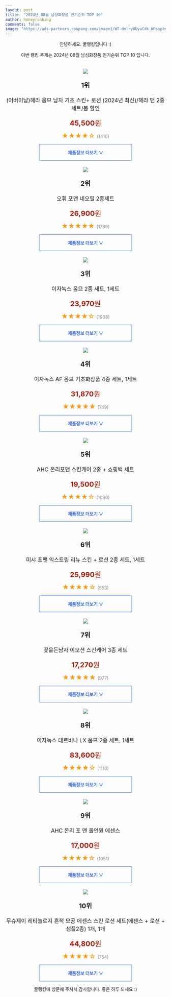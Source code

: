 ```yaml
---
layout: post
title:  "2024년 08월 남성화장품 인기순위 TOP 10"
author: honeyranking
comments: false
image: "https://ads-partners.coupang.com/image1/WT-dmlryUUyuCdk_WRsxpbnnS8FDNGk1w3kGpZOum4YNTOAIQkIydFUmDnruiwLm38-_WeOlmgFWdSfUGPHZarg3k1-Z2MbbVpWx2uGlmELAEQDgOYW9hcNSE0rXPtGu2W1NcjrhAqJueHCsGEH-TmgcYJTXPCrhzoWe1I56AUSQS9BciffZBbUX9_z0uGM4XuM3277MU4_oFxgOCpfYHFWlGmSFzMEBj_OrKIpNMmGBHJghkXJt8rAnKdsGFQbyo_NeEbUTkj4sEu-ttc6imRML08X34QMAZqNT411IO1ek1LW3XJdM2g2MlA=="
---
```

<p style="text-align: center;">안녕하세요. 꿀랭킹입니다 :)</p>
<p style="text-align: center;">이번 랭킹 주제는 2024년 08월 남성화장품 인기순위 TOP 10 입니다.</p><center><img src="https://ads-partners.coupang.com/image1/WT-dmlryUUyuCdk_WRsxpbnnS8FDNGk1w3kGpZOum4YNTOAIQkIydFUmDnruiwLm38-_WeOlmgFWdSfUGPHZarg3k1-Z2MbbVpWx2uGlmELAEQDgOYW9hcNSE0rXPtGu2W1NcjrhAqJueHCsGEH-TmgcYJTXPCrhzoWe1I56AUSQS9BciffZBbUX9_z0uGM4XuM3277MU4_oFxgOCpfYHFWlGmSFzMEBj_OrKIpNMmGBHJghkXJt8rAnKdsGFQbyo_NeEbUTkj4sEu-ttc6imRML08X34QMAZqNT411IO1ek1LW3XJdM2g2MlA==" style="margin-top:20px" /></center><p style="text-align: center; font-size: 20px"><b>1위</b></p><p style="text-align: center; font-size: 17px">(어버이날)헤라 옴므 남자 기초 스킨+ 로션 (2024년 최신)/헤라 맨 2종세트/봄 할인</p><p style="text-align: center;"><span style="color: #b61800; font-size: 22px;"><b>45,500</b>원</span></p><p style="text-align: center;"><span style="color: #ff9600; font-size: 20px;">★★★★☆ </span><span style="color: #878787;">(1410)</span></p><center><a href="https://link.coupang.com/re/AFFSDP?lptag=AF3899140&subid=honeyrank&pageKey=7415691384&itemId=19224507810&vendorItemId=90066681572&traceid=V0-153-c5a5761273ed3bbe&requestid=20240816130000610104107254&token=31850C%7CMIXED"><div style="font-size: 14px; display: inline-block; padding: 15px 90px; color: #346aff; border-radius: 2px; border: 1px solid #346aff; cursor: pointer;"><b>제품정보 더보기 &or;</b></div></a></center><center><img src="https://ads-partners.coupang.com/image1/KZz0sOwJfzPoO656KfUtdD0odvQ-fQHvUXI_DdTTpprugzetyt3mXQ1WM8bik4DU-U_RLSx1q-2vHKfTJbUtFIQsnH5euK9B54wRhH55ILpM4kwozIt204ZtSkUdDbam40KH0HsBHHG_Tp3U8LsEqmUNud_isQfmWRRvClXulIF_23m7enxN7RVbLJweOuNLFm9xdxTtSejqIlrHBz-ZeJajJtEIymsYsw_JdYPfeWKDoAmfRSQHxgcpThvfABxVAG-IixHpncYCtflDgiyYaXwVwKuae3kM35tIT2O25fzHF8-sXW-aU_Yh6g==" style="margin-top:20px" /></center><p style="text-align: center; font-size: 20px"><b>2위</b></p><p style="text-align: center; font-size: 17px">오휘 포맨 네오필 2종세트</p><p style="text-align: center;"><span style="color: #b61800; font-size: 22px;"><b>26,900</b>원</span></p><p style="text-align: center;"><span style="color: #ff9600; font-size: 20px;">★★★★★ </span><span style="color: #878787;">(1789)</span></p><center><a href="https://link.coupang.com/re/AFFSDP?lptag=AF3899140&subid=honeyrank&pageKey=7440372748&itemId=19346083327&vendorItemId=73245798207&traceid=V0-153-63d781973a3d4360&requestid=20240816130000610104107254&token=31850C%7CMIXED"><div style="font-size: 14px; display: inline-block; padding: 15px 90px; color: #346aff; border-radius: 2px; border: 1px solid #346aff; cursor: pointer;"><b>제품정보 더보기 &or;</b></div></a></center><center><img src="https://ads-partners.coupang.com/image1/LZX-d4NzYTJGWyhYLV_hsygNEKNg_aLuMPwsCe2dXdWUgkQZiIMxTqaHTy-VpFeLC1nQ-lGjBPJUxWRtZ4OK0-EH3X8KzU3u2i8UXndaMjEPt1OX6uQzP18_5tPm3CtJOMzpM_Rft3_xtMq9Y1RgIJ9beBu3yNtqdIM5rQBlP58JlE9BhP8m2J8uPK-rmTiQMKmXGqM2q7V9fZj6EaAva_IoYnw8_dOJHI39vGnSqkV2lxIJSdlY9Od6d6s1BXBEGCokk8ThD3SukDU75uJ1mUqkeuNnXZp6KV8FwnCRIQ8=" style="margin-top:20px" /></center><p style="text-align: center; font-size: 20px"><b>3위</b></p><p style="text-align: center; font-size: 17px">이자녹스 옴므 2종 세트, 1세트</p><p style="text-align: center;"><span style="color: #b61800; font-size: 22px;"><b>23,970</b>원</span></p><p style="text-align: center;"><span style="color: #ff9600; font-size: 20px;">★★★★☆ </span><span style="color: #878787;">(1908)</span></p><center><a href="https://link.coupang.com/re/AFFSDP?lptag=AF3899140&subid=honeyrank&pageKey=550065&itemId=1928553&vendorItemId=3001687047&traceid=V0-153-56e755fe6397172f&clickBeacon=026f3d30-5b84-11ef-8b7b-1a68769a9e10%7E3&requestid=20240816130000610104107254&token=31850C%7CMIXED"><div style="font-size: 14px; display: inline-block; padding: 15px 90px; color: #346aff; border-radius: 2px; border: 1px solid #346aff; cursor: pointer;"><b>제품정보 더보기 &or;</b></div></a></center><center><img src="https://ads-partners.coupang.com/image1/STJ29_DH7KXAOSZWSexWg-utZ1fH-d_s718iapUzZGsWOaqPF3n5Lr3mPvsVMVYDyXJMzg7tgKns1WIXiZAgMnKSYWf52tV4HJOrUbJAG1L-ZU73CF6gqsKQyEobYWDqUPCpWcQwQmNlViV31rXw21jg32qVOZ1TNP8eaXpagTf54Lpb-bnKLJhExwv5qGm3bGKWTa9U-R6LXGTThXZKWQ0fBscmti-e6NAqSEh9kFGjWeuRptaNGSuyoRj01anbOyQ52DeEaEFAeTTd7SEvlTNGdbx8NWc=" style="margin-top:20px" /></center><p style="text-align: center; font-size: 20px"><b>4위</b></p><p style="text-align: center; font-size: 17px">이자녹스 AF 옴므 기초화장품 4종 세트, 1세트</p><p style="text-align: center;"><span style="color: #b61800; font-size: 22px;"><b>31,870</b>원</span></p><p style="text-align: center;"><span style="color: #ff9600; font-size: 20px;">★★★★★ </span><span style="color: #878787;">(749)</span></p><center><a href="https://link.coupang.com/re/AFFSDP?lptag=AF3899140&subid=honeyrank&pageKey=7830542378&itemId=21295856149&vendorItemId=88355626076&traceid=V0-153-1225ac8943831779&clickBeacon=026f3d30-5b84-11ef-9947-b4367747fb51%7E3&requestid=20240816130000610104107254&token=31850C%7CMIXED"><div style="font-size: 14px; display: inline-block; padding: 15px 90px; color: #346aff; border-radius: 2px; border: 1px solid #346aff; cursor: pointer;"><b>제품정보 더보기 &or;</b></div></a></center><center><img src="https://ads-partners.coupang.com/image1/zZWZXuMUdUMh93v8zbj383_fEDvdcaSAUKqPQoVx2e7a8twHFXhfc24TevmyH3F17jDb3vct_TOy7lyqFKDdX-nCkU87uEhwR1Bajsc9D7KcUz30oauenmLgUgU591Vj-n3ot0IId4YXelbG2L0Lvw86cz1dBtruI4D85n1JIIfkX7JCR_ehWVOhIwkAzF2NIj2bP3qhSEEfDzCnUHip00F42euw_PNxY93qm0LQD5hafmwDfkJMLhtLBnSfTGq0oJBpsKl3br2omIMJbFAiKUxdKJIRMnT0HzQ=" style="margin-top:20px" /></center><p style="text-align: center; font-size: 20px"><b>5위</b></p><p style="text-align: center; font-size: 17px">AHC 온리포맨 스킨케어 2종 + 쇼핑백 세트</p><p style="text-align: center;"><span style="color: #b61800; font-size: 22px;"><b>19,500</b>원</span></p><p style="text-align: center;"><span style="color: #ff9600; font-size: 20px;">★★★★☆ </span><span style="color: #878787;">(1030)</span></p><center><a href="https://link.coupang.com/re/AFFSDP?lptag=AF3899140&subid=honeyrank&pageKey=7057960959&itemId=17490824999&vendorItemId=3116842773&traceid=V0-153-fe1d37f7c7da59bd&requestid=20240816130000610104107254&token=31850C%7CMIXED"><div style="font-size: 14px; display: inline-block; padding: 15px 90px; color: #346aff; border-radius: 2px; border: 1px solid #346aff; cursor: pointer;"><b>제품정보 더보기 &or;</b></div></a></center><center><img src="https://ads-partners.coupang.com/image1/36ge5d1zqZySTyzf3_2DeoVCp8atdaIz0G3blXmgix5ZwhZ1Rbrh6U5ZMQ02lp0IkCn0PPNLIZu0giym_8kdam27T37ru2q8q0VmE0nXnmuGGjhUsKY0b-0Z70B1VqFZDV0swrJd6BJBtEte9JfajsFLjmeWowzxi7s6V-_Aj9fQuLrruLMnXQ1ceVBuaE88GOPOeN9_xrVIo2brOcn5ZKcZhPL__iPLWfQFntxFQToF5thr7Bt7q5Hy1sFwkgh9j9taNVJtxxwKOfNgqzKq33-fYxGN56MvuwZDry0cp04=" style="margin-top:20px" /></center><p style="text-align: center; font-size: 20px"><b>6위</b></p><p style="text-align: center; font-size: 17px">미샤 포맨 익스트림 리뉴 스킨 + 로션 2종 세트, 1세트</p><p style="text-align: center;"><span style="color: #b61800; font-size: 22px;"><b>25,990</b>원</span></p><p style="text-align: center;"><span style="color: #ff9600; font-size: 20px;">★★★★☆ </span><span style="color: #878787;">(553)</span></p><center><a href="https://link.coupang.com/re/AFFSDP?lptag=AF3899140&subid=honeyrank&pageKey=7149481395&itemId=17971546457&vendorItemId=70858734888&traceid=V0-153-13a3638bd0195f0a&clickBeacon=026f3d30-5b84-11ef-822f-5749c9603139%7E3&requestid=20240816130000610104107254&token=31850C%7CMIXED"><div style="font-size: 14px; display: inline-block; padding: 15px 90px; color: #346aff; border-radius: 2px; border: 1px solid #346aff; cursor: pointer;"><b>제품정보 더보기 &or;</b></div></a></center><center><img src="https://ads-partners.coupang.com/image1/CG2PeqIP9xXcMA2rCJUjmKPU-ecqTG3VJRcEIIayQI2cytJbuM-jODtLjEPkFY9Hfv7GgBfd4KUo3mFs0O1vXW9CkubLj9HdNblecvSwCilooFfKrBYu3TqSivmcExP6JfKYbbnm7SQ5qxvfOhALd25zwU2H2EiaNmsz3t-CeLqPFjVqZZonrRNqhZ2wK3swVUUaZJNxsXlDBYXCnrYTmjFCcReOF1D1pwqIpOzkqxHXYQjVwS5JHxqFSLT0cxIpjAZ8_dB-iSduVEaekxBpYeJNmU_G15ZbNeWLsTtCMxYk2SRQRikyWhI=" style="margin-top:20px" /></center><p style="text-align: center; font-size: 20px"><b>7위</b></p><p style="text-align: center; font-size: 17px">꽃을든남자 이모션 스킨케어 3종 세트</p><p style="text-align: center;"><span style="color: #b61800; font-size: 22px;"><b>17,270</b>원</span></p><p style="text-align: center;"><span style="color: #ff9600; font-size: 20px;">★★★★★ </span><span style="color: #878787;">(977)</span></p><center><a href="https://link.coupang.com/re/AFFSDP?lptag=AF3899140&subid=honeyrank&pageKey=5925134396&itemId=10512585970&vendorItemId=87441387890&traceid=V0-153-9934446b50238c5c&requestid=20240816130000610104107254&token=31850C%7CMIXED"><div style="font-size: 14px; display: inline-block; padding: 15px 90px; color: #346aff; border-radius: 2px; border: 1px solid #346aff; cursor: pointer;"><b>제품정보 더보기 &or;</b></div></a></center><center><img src="https://ads-partners.coupang.com/image1/OAVEwqH3Zl23Ayj6OKUbK4cUyQohq-ulsYfM_xvCoTNqK8WUwFOKTyhE5lyGFMw2nBf0QXqXMz9JmoEQo_ch_CmxwnHTzW4AHI9F3HEKTXNTfac1kjVmiw7-6Od2N02whHxLdyTbX87OL2-FTX2SQsv_GDiHAn2_qCS9b5mBzOa9PP1ihwyFnRMtywGcdHL3OIrT8-dtBnO0egboZKvbFhdCjyN-bSDSOYICZoQb5Af4XCrLaonCSbg2TylCdOMhhkkPL0swri0WK4GiZk9iY8ZEy5p5rE5qn7d_9m-eQg==" style="margin-top:20px" /></center><p style="text-align: center; font-size: 20px"><b>8위</b></p><p style="text-align: center; font-size: 17px">이자녹스 테르비나 LX 옴므 2종 세트, 1세트</p><p style="text-align: center;"><span style="color: #b61800; font-size: 22px;"><b>83,600</b>원</span></p><p style="text-align: center;"><span style="color: #ff9600; font-size: 20px;">★★★★☆ </span><span style="color: #878787;">(1110)</span></p><center><a href="https://link.coupang.com/re/AFFSDP?lptag=AF3899140&subid=honeyrank&pageKey=1886437322&itemId=3205465086&vendorItemId=71192826757&traceid=V0-153-cfdee7868ad019f0&clickBeacon=026f3d30-5b84-11ef-a77a-d017b3c55241%7E3&requestid=20240816130000610104107254&token=31850C%7CMIXED"><div style="font-size: 14px; display: inline-block; padding: 15px 90px; color: #346aff; border-radius: 2px; border: 1px solid #346aff; cursor: pointer;"><b>제품정보 더보기 &or;</b></div></a></center><center><img src="https://ads-partners.coupang.com/image1/kOnfLXDRhdVZ9SIJkNEMB4dCyxp91Sx9XpND-jK8LMwVZt-kVeh5PssWIKmmOT_8NbRY1y7CS87CRT7ggslwKbfP40RVK-khUKWdiWmxOqp-iskW7hLM29cWhyLxEABbE61hGdovsVKuIy3KJ5ngH6ScWwU29utTlEX5NYA0INOT6-vHa290Ijt_FWVxTmPi7nZ8PKsg4QfBevPuIZP_rGqKDLdIEsa6wKqw5JVhQ_YRDtOndEwxr6Eq7qWHoRs10iw6h91Fsm4d8OkYlsHqNhEGHnGINpNALpQA" style="margin-top:20px" /></center><p style="text-align: center; font-size: 20px"><b>9위</b></p><p style="text-align: center; font-size: 17px">AHC 온리 포 맨 올인원 에센스</p><p style="text-align: center;"><span style="color: #b61800; font-size: 22px;"><b>17,000</b>원</span></p><p style="text-align: center;"><span style="color: #ff9600; font-size: 20px;">★★★★☆ </span><span style="color: #878787;">(1051)</span></p><center><a href="https://link.coupang.com/re/AFFSDP?lptag=AF3899140&subid=honeyrank&pageKey=6380289545&itemId=13947244364&vendorItemId=80806377344&traceid=V0-153-ded8ef139fb984f2&requestid=20240816130000610104107254&token=31850C%7CMIXED"><div style="font-size: 14px; display: inline-block; padding: 15px 90px; color: #346aff; border-radius: 2px; border: 1px solid #346aff; cursor: pointer;"><b>제품정보 더보기 &or;</b></div></a></center><center><img src="https://ads-partners.coupang.com/image1/ZDoTDzHobKTikTHoZIz_FpvAybJiZoJ9lzdFiuXiAG7FsYMJsWJdGURYf1iRRBlF2fb9WfdXl-OuYuM2lpfVWXUv21GSM50LgmbQRdIEPHHqZSa9hVvyL_bhPVgTg4ARxFi_eHlcyT6PAmqlo5m8NMmmakfIQeiy_HONr1RUw-b_7fMciXzY4AjgWXrYigiRR8qaMQ9XvODJvK1msu2lum9DVJd31dl-Z7RQSkF22N9vVdVK_G92JmwLPTPq7m4cvW2IdjpvmHICWYN4ItwNj4hY0cSefIYsG6z9LRRXjIAnEowFCq4n8kEr6Jc_fPCz" style="margin-top:20px" /></center><p style="text-align: center; font-size: 20px"><b>10위</b></p><p style="text-align: center; font-size: 17px">무슈제이 레티놀로지 흔적 모공 에센스 스킨 로션 세트(에센스 + 로션 + 샘플2종) 1개, 1개</p><p style="text-align: center;"><span style="color: #b61800; font-size: 22px;"><b>44,800</b>원</span></p><p style="text-align: center;"><span style="color: #ff9600; font-size: 20px;">★★★★☆ </span><span style="color: #878787;">(754)</span></p><center><a href="https://link.coupang.com/re/AFFSDP?lptag=AF3899140&subid=honeyrank&pageKey=7915499092&itemId=21730422313&vendorItemId=88779598718&traceid=V0-153-48f25ec27a272d0e&clickBeacon=026f3d30-5b84-11ef-90bd-ab09d185a9e2%7E3&requestid=20240816130000610104107254&token=31850C%7CMIXED"><div style="font-size: 14px; display: inline-block; padding: 15px 90px; color: #346aff; border-radius: 2px; border: 1px solid #346aff; cursor: pointer;"><b>제품정보 더보기 &or;</b></div></a></center><p style="text-align: center;">꿀랭킹에 방문해 주셔서 감사합니다. 좋은 하루 되세요 :)</p>